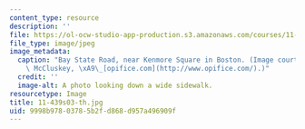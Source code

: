 ```yaml
---
content_type: resource
description: ''
file: https://ol-ocw-studio-app-production.s3.amazonaws.com/courses/11-439-revitalizing-urban-main-streets-mission-hill-egleston-square-boston-spring-2003/9998b97803785b2fd868d957a496909f_11-439s03-th.jpg
file_type: image/jpeg
image_metadata:
  caption: "Bay State Road, near Kenmore Square in Boston. (Image courtesy of Keith\
    \ McCluskey, \xA9\_[opifice.com](http://www.opifice.com/).)"
  credit: ''
  image-alt: A photo looking down a wide sidewalk.
resourcetype: Image
title: 11-439s03-th.jpg
uid: 9998b978-0378-5b2f-d868-d957a496909f
---
```

